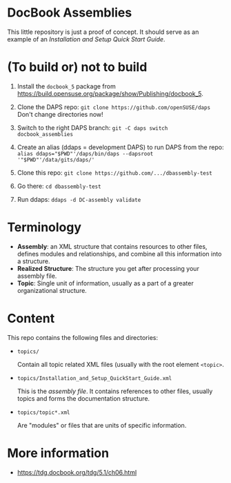 # DocBook Assemblies

This little repository is just a proof of concept. It should
serve as an example of an _Installation and Setup Quick Start Guide_.

# (To build or) not to build

1. Install the `docbook_5` package from https://build.opensuse.org/package/show/Publishing/docbook_5.

1. Clone the DAPS repo: `git clone https://github.com/openSUSE/daps`
   Don't change directories now!

1. Switch to the right DAPS branch: `git -C daps switch docbook_assemblies`

1. Create an alias (ddaps = development DAPS) to run DAPS from the repo: `alias ddaps="$PWD"'/daps/bin/daps --dapsroot '"$PWD"'/data/gits/daps/'`

1. Clone this repo: `git clone https://github.com/.../dbassembly-test`

1. Go there: `cd dbassembly-test`

1. Run ddaps: `ddaps -d DC-assembly validate`


# Terminology

* **Assembly**: an XML structure that contains resources to other files, defines modules and relationships, and combine all this information into a structure.
* **Realized Structure**: The structure you get after processing your assembly file.
* **Topic**: Single unit of information, usually as a part of a greater organizational structure.

# Content

This repo contains the following files and directories:

* `topics/`

   Contain all topic related XML files (usually with the root element `<topic>`.

* `topics/Installation_and_Setup_QuickStart_Guide.xml`

  This is the _assembly file_. It contains references to other files, usually topics and forms the documentation structure.

* `topics/topic*.xml`

   Are "modules" or files that are units of specific information.


# More information

* https://tdg.docbook.org/tdg/5.1/ch06.html
